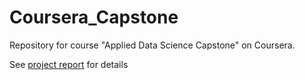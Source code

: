 # Coursera_Capstone
Repository for course "Applied Data Science Capstone" on Coursera.

See [project report](../master/CapstoneReport-Best%20locations%20to%20set%20up%20tourist%20E-Scooter%20stations%20in%20Paris.pdf) for details
